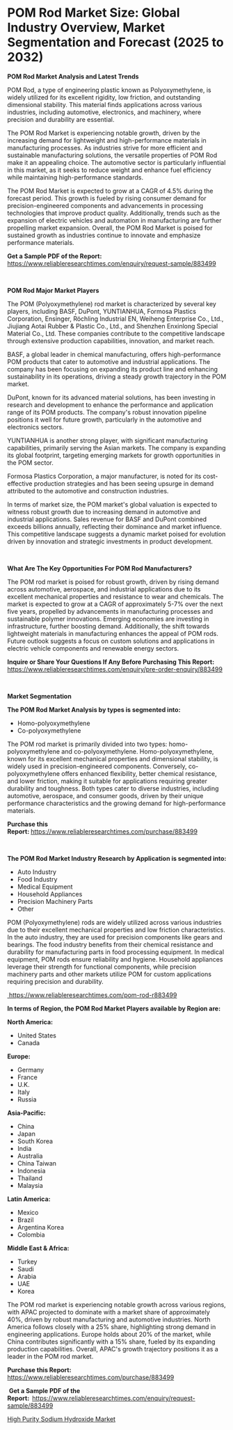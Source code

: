 <p><h1>POM Rod Market Size: Global Industry Overview, Market Segmentation and Forecast (2025 to 2032)</h1></p><p><strong>POM Rod Market Analysis and Latest Trends</strong></p>
<p><p>POM Rod, a type of engineering plastic known as Polyoxymethylene, is widely utilized for its excellent rigidity, low friction, and outstanding dimensional stability. This material finds applications across various industries, including automotive, electronics, and machinery, where precision and durability are essential. </p><p>The POM Rod Market is experiencing notable growth, driven by the increasing demand for lightweight and high-performance materials in manufacturing processes. As industries strive for more efficient and sustainable manufacturing solutions, the versatile properties of POM Rod make it an appealing choice. The automotive sector is particularly influential in this market, as it seeks to reduce weight and enhance fuel efficiency while maintaining high-performance standards.</p><p>The POM Rod Market is expected to grow at a CAGR of 4.5% during the forecast period. This growth is fueled by rising consumer demand for precision-engineered components and advancements in processing technologies that improve product quality. Additionally, trends such as the expansion of electric vehicles and automation in manufacturing are further propelling market expansion. Overall, the POM Rod Market is poised for sustained growth as industries continue to innovate and emphasize performance materials.</p></p>
<p><strong>Get a Sample PDF of the Report:&nbsp;</strong> <a href="https://www.reliableresearchtimes.com/enquiry/request-sample/883499?utm_campaign=3059&utm_medium=2&utm_source=Github&utm_content=ia&utm_term=01042025&utm_id=pom-rod">https://www.reliableresearchtimes.com/enquiry/request-sample/883499</a></p>
<p>&nbsp;</p>
<p><strong>POM Rod Major Market Players</strong></p>
<p><p>The POM (Polyoxymethylene) rod market is characterized by several key players, including BASF, DuPont, YUNTIANHUA, Formosa Plastics Corporation, Ensinger, Röchling Industrial EN, Weiheng Enterprise Co., Ltd., Jiujiang Aotai Rubber & Plastic Co., Ltd., and Shenzhen Enxinlong Special Material Co., Ltd. These companies contribute to the competitive landscape through extensive production capabilities, innovation, and market reach.</p><p>BASF, a global leader in chemical manufacturing, offers high-performance POM products that cater to automotive and industrial applications. The company has been focusing on expanding its product line and enhancing sustainability in its operations, driving a steady growth trajectory in the POM market.</p><p>DuPont, known for its advanced material solutions, has been investing in research and development to enhance the performance and application range of its POM products. The company's robust innovation pipeline positions it well for future growth, particularly in the automotive and electronics sectors.</p><p>YUNTIANHUA is another strong player, with significant manufacturing capabilities, primarily serving the Asian markets. The company is expanding its global footprint, targeting emerging markets for growth opportunities in the POM sector.</p><p>Formosa Plastics Corporation, a major manufacturer, is noted for its cost-effective production strategies and has been seeing upsurge in demand attributed to the automotive and construction industries.</p><p>In terms of market size, the POM market's global valuation is expected to witness robust growth due to increasing demand in automotive and industrial applications. Sales revenue for BASF and DuPont combined exceeds billions annually, reflecting their dominance and market influence. This competitive landscape suggests a dynamic market poised for evolution driven by innovation and strategic investments in product development.</p></p>
<p>&nbsp;</p>
<p><strong>What Are The Key Opportunities For POM Rod Manufacturers?</strong></p>
<p><p>The POM rod market is poised for robust growth, driven by rising demand across automotive, aerospace, and industrial applications due to its excellent mechanical properties and resistance to wear and chemicals. The market is expected to grow at a CAGR of approximately 5-7% over the next five years, propelled by advancements in manufacturing processes and sustainable polymer innovations. Emerging economies are investing in infrastructure, further boosting demand. Additionally, the shift towards lightweight materials in manufacturing enhances the appeal of POM rods. Future outlook suggests a focus on custom solutions and applications in electric vehicle components and renewable energy sectors.</p></p>
<p><strong>Inquire or Share Your Questions If Any Before Purchasing This Report:</strong> <a href="https://www.reliableresearchtimes.com/enquiry/pre-order-enquiry/883499?utm_campaign=3059&utm_medium=2&utm_source=Github&utm_content=ia&utm_term=01042025&utm_id=pom-rod">https://www.reliableresearchtimes.com/enquiry/pre-order-enquiry/883499</a></p>
<p>&nbsp;</p>
<p><strong>Market Segmentation</strong></p>
<p><strong>The POM Rod Market Analysis by types is segmented into:</strong></p>
<p><ul><li>Homo-polyoxymethylene</li><li>Co-polyoxymethylene</li></ul></p>
<p><p>The POM rod market is primarily divided into two types: homo-polyoxymethylene and co-polyoxymethylene. Homo-polyoxymethylene, known for its excellent mechanical properties and dimensional stability, is widely used in precision-engineered components. Conversely, co-polyoxymethylene offers enhanced flexibility, better chemical resistance, and lower friction, making it suitable for applications requiring greater durability and toughness. Both types cater to diverse industries, including automotive, aerospace, and consumer goods, driven by their unique performance characteristics and the growing demand for high-performance materials.</p></p>
<p><strong>Purchase this Report:&nbsp;</strong><a href="https://www.reliableresearchtimes.com/purchase/883499?utm_campaign=3059&utm_medium=2&utm_source=Github&utm_content=ia&utm_term=01042025&utm_id=pom-rod">https://www.reliableresearchtimes.com/purchase/883499</a></p>
<p>&nbsp;</p>
<p><strong>The POM Rod Market Industry Research by Application is segmented into:</strong></p>
<p><ul><li>Auto Industry</li><li>Food Industry</li><li>Medical Equipment</li><li>Household Appliances</li><li>Precision Machinery Parts</li><li>Other</li></ul></p>
<p><p>POM (Polyoxymethylene) rods are widely utilized across various industries due to their excellent mechanical properties and low friction characteristics. In the auto industry, they are used for precision components like gears and bearings. The food industry benefits from their chemical resistance and durability for manufacturing parts in food processing equipment. In medical equipment, POM rods ensure reliability and hygiene. Household appliances leverage their strength for functional components, while precision machinery parts and other markets utilize POM for custom applications requiring precision and durability.</p></p>
<p><a href="https://www.reliableresearchtimes.com/pom-rod-r883499?utm_campaign=3059&utm_medium=2&utm_source=Github&utm_content=ia&utm_term=01042025&utm_id=pom-rod">&nbsp;https://www.reliableresearchtimes.com/pom-rod-r883499</a></p>
<p><strong>In terms of Region, the POM Rod Market Players available by Region are:</strong></p>
<p>
    <p> <strong> North America: </strong>
        <ul>
            <li>United States</li>
            <li>Canada</li>
        </ul>
        </p> 
    <p> <strong> Europe: </strong>
        <ul>
            <li>Germany</li>
            <li>France</li>
            <li>U.K.</li>
            <li>Italy</li>
            <li>Russia</li>
        </ul>
        </p> 
    <p> <strong> Asia-Pacific: </strong>
        <ul>
            <li>China</li>
            <li>Japan</li>
            <li>South Korea</li>
            <li>India</li>
            <li>Australia</li>
            <li>China Taiwan</li>
            <li>Indonesia</li>
            <li>Thailand</li>
            <li>Malaysia</li>
        </ul>
        </p> 
    <p> <strong> Latin America: </strong>
        <ul>
            <li>Mexico</li>
            <li>Brazil</li>
            <li>Argentina Korea</li>
            <li>Colombia</li>
        </ul>
        </p> 
    <p> <strong> Middle East & Africa: </strong>
        <ul>
            <li>Turkey</li>
            <li>Saudi</li>
            <li>Arabia</li>
            <li>UAE</li>
            <li>Korea</li>
        </ul>
    </p>
    </p>
<p><p>The POM rod market is experiencing notable growth across various regions, with APAC projected to dominate with a market share of approximately 40%, driven by robust manufacturing and automotive industries. North America follows closely with a 25% share, highlighting strong demand in engineering applications. Europe holds about 20% of the market, while China contributes significantly with a 15% share, fueled by its expanding production capabilities. Overall, APAC's growth trajectory positions it as a leader in the POM rod market.</p></p>
<p><strong>Purchase this Report: </strong><a href="https://www.reliableresearchtimes.com/purchase/883499?utm_campaign=3059&utm_medium=2&utm_source=Github&utm_content=ia&utm_term=01042025&utm_id=pom-rod">https://www.reliableresearchtimes.com/purchase/883499</a></p>
<p>&nbsp;<strong>Get a Sample PDF of the Report:&nbsp;&nbsp;</strong><a href="https://www.reliableresearchtimes.com/enquiry/request-sample/883499?utm_campaign=3059&utm_medium=2&utm_source=Github&utm_content=ia&utm_term=01042025&utm_id=pom-rod">https://www.reliableresearchtimes.com/enquiry/request-sample/883499</a></p>
<p><strong></strong></p>
<p><p><a href="https://github.com/micbotam/Market-Research-Report-List-1/blob/main/high-purity-sodium-hydroxide-market.md?utm_campaign=3059&utm_medium=2&utm_source=Github&utm_content=ia&utm_term=01042025&utm_id=pom-rod">High Purity Sodium Hydroxide Market</a></p></p>